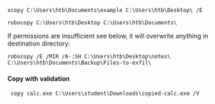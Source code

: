 

```cmd-session
xcopy C:\Users\htb\Documents\example C:\Users\htb\Desktop\ /E
```

```cmd-session
robocopy C:\Users\htb\Desktop C:\Users\htb\Documents\
```

If permissions are insufficient see below, it will overwrite anything in destination directory:

```cmd-session
robocopy /E /MIR /A-:SH C:\Users\htb\Desktop\notes\ C:\Users\htb\Documents\Backup\Files-to-exfil\
```

#### Copy with validation

```cmd-session
 copy calc.exe C:\Users\student\Downloads\copied-calc.exe /V
```
